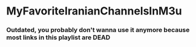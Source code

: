 # MyFavoriteIranianChannelsInM3u
### Outdated, you probably don't wanna use it anymore because most links in this playlist are DEAD
